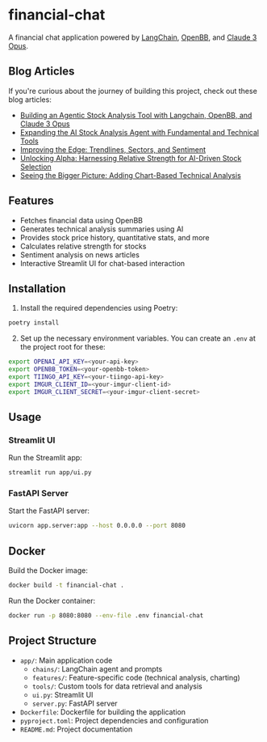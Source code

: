 # financial-chat

A financial chat application powered by [LangChain](https://www.langchain.com/), [OpenBB](https://openbb.co/products/platform), and [Claude 3 Opus](https://www.anthropic.com/claude).

## Blog Articles

If you're curious about the journey of building this project, check out these blog articles:

- [Building an Agentic Stock Analysis Tool with Langchain, OpenBB, and Claude 3 Opus](https://sethhobson.com/2024/03/building-an-agentic-stock-analysis-tool-with-langchain-openbb-and-claude-3-opus)
- [Expanding the AI Stock Analysis Agent with Fundamental and Technical Tools](https://sethhobson.com/2024/04/expanding-the-ai-stock-analysis-agent-with-fundamental-and-technical-tools)
- [Improving the Edge: Trendlines, Sectors, and Sentiment](https://sethhobson.com/2024/04/improving-the-edge-trendlines-sectors-and-sentiment)
- [Unlocking Alpha: Harnessing Relative Strength for AI-Driven Stock Selection](https://sethhobson.com/2024/04/unlocking-alpha-harnessing-relative-strength-for-ai-driven-stock-selection)
- [Seeing the Bigger Picture: Adding Chart-Based Technical Analysis](https://sethhobson.com/2024/04/seeing-the-bigger-picture-adding-chart-based-technical-analysis)

## Features

- Fetches financial data using OpenBB
- Generates technical analysis summaries using AI
- Provides stock price history, quantitative stats, and more
- Calculates relative strength for stocks
- Sentiment analysis on news articles
- Interactive Streamlit UI for chat-based interaction

## Installation

1. Install the required dependencies using Poetry:

```bash
poetry install
```

2. Set up the necessary environment variables. You can create an `.env` at the project root for these:

```bash
export OPENAI_API_KEY=<your-api-key>
export OPENBB_TOKEN=<your-openbb-token>
export TIINGO_API_KEY=<your-tiingo-api-key>
export IMGUR_CLIENT_ID=<your-imgur-client-id>
export IMGUR_CLIENT_SECRET=<your-imgur-client-secret>
```

## Usage

### Streamlit UI

Run the Streamlit app:

```bash
streamlit run app/ui.py
```

### FastAPI Server

Start the FastAPI server:

```bash
uvicorn app.server:app --host 0.0.0.0 --port 8080
```

## Docker

Build the Docker image:

```bash
docker build -t financial-chat .
```

Run the Docker container:

```bash
docker run -p 8080:8080 --env-file .env financial-chat
```

## Project Structure

- `app/`: Main application code
  - `chains/`: LangChain agent and prompts
  - `features/`: Feature-specific code (technical analysis, charting)
  - `tools/`: Custom tools for data retrieval and analysis
  - `ui.py`: Streamlit UI
  - `server.py`: FastAPI server
- `Dockerfile`: Dockerfile for building the application
- `pyproject.toml`: Project dependencies and configuration
- `README.md`: Project documentation
